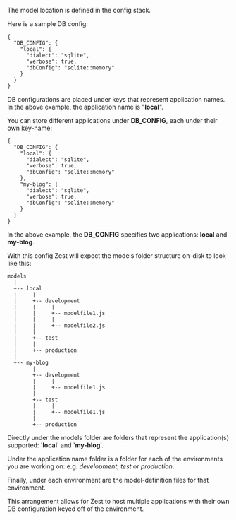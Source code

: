 The model location is defined in the config stack.

Here is a sample DB config:

```
{
  "DB_CONFIG": {
    "local": {
      "dialect": "sqlite",
      "verbose": true,
      "dbConfig": "sqlite::memory"
    }
  }
}
```

DB configurations are placed under keys that represent application names. In the above example, the application name is "__local__".

You can store different applications under __DB_CONFIG__, each under their own key-name:

```
{
  "DB_CONFIG": {
    "local": {
      "dialect": "sqlite",
      "verbose": true,
      "dbConfig": "sqlite::memory"
    },
    "my-blog": {
      "dialect": "sqlite",
      "verbose": true,
      "dbConfig": "sqlite::memory"
    }
  }
}
```

In the above example, the __DB_CONFIG__ specifies two applications: __local__ and __my-blog__.

With this config Zest will expect the models folder structure on-disk to look like this:

```
models
  |
  +-- local
  |     |
  |     +-- development
  |     |     |
  |     |     +-- modelfile1.js
  |     |     |
  |     |     +-- modelfile2.js
  |     |
  |     +-- test
  |     |
  |     +-- production
  |
  +-- my-blog
        |
        +-- development
        |     |
        |     +-- modelfile1.js
        |
        +-- test
        |     |
        |     +-- modelfile1.js
        |
        +-- production
```

Directly under the models folder are folders that represent the application(s) supported: '__local__' and '__my-blog__'.

Under the application name folder is a folder for each of the environments you are working on: e.g. _development_, _test_ or _production_.

Finally, under each environment are the model-definition files for that environment. 

This arrangement allows for Zest to host multiple applications with their own DB configuration keyed off of the environment.